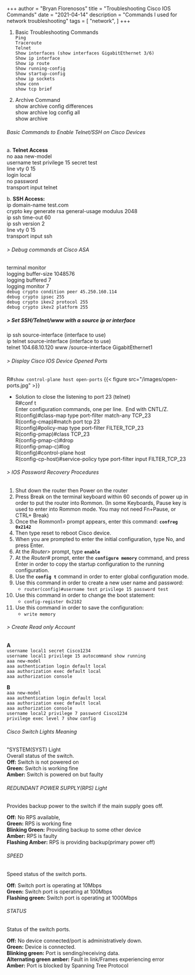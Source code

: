 +++
author = "Bryan Florenosos"
title = "Troubleshooting Cisco IOS Commands"
date = "2021-04-14"
description = "Commands I used for network troubleshooting"
tags = [
    "network",
]
+++

1. Basic Troubleshooting Commands  
`Ping`  
`Traceroute`  
`Telnet`  
`Show interfaces (show interfaces GigabitEthernet 3/6)`  
`Show ip interface`  
`Show ip route`  
`Show running-config`  
`Show startup-config`  
`show ip sockets`  
`show conn`  
`show tcp brief`  

2. Archive Command  
show archive config differences  
show archive log config all  
show archive  

###### Basic Commands to Enable Telnet/SSH on Cisco Devices
a. **Telnet Access**  
no aaa new-model  
username test privilege 15 secret test  
line vty 0 15  
login local  
no password  
transport input telnet  

b. **SSH Access:**  
ip domain-name test.com  
crypto key generate rsa general-usage modulus 2048  
ip ssh time-out 60  
ip ssh version 2  
line vty 0 15  
transport input ssh  

###### > Debug commands at Cisco ASA  
terminal monitor  
logging buffer-size 1048576  
logging buffered 7  
logging monitor 7  
`debug crypto condition peer 45.250.160.114`  
`debug crypto ipsec 255`  
`debug crypto ikev2 protocol 255`  
`debug crypto ikev2 platform 255`  

##### > Set SSH/Telnet/www with a source ip or interface  
ip ssh source-interface (interface to use)  
ip telnet source-interface (interface to use)  
telnet 104.68.10.120 www /source-interface GigabitEthernet1  

###### > Display Cisco IOS Device Opened Ports  
R#`show control-plane host open-ports`
{{< figure src="/images/open-ports.jpg" >}}  

* Solution to close the listening to port 23 (telnet)  
R#conf t  
Enter configuration commands, one per line.  End with CNTL/Z.  
R(config)#class-map type port-filter match-any TCP_23  
R(config-cmap)#match port tcp 23  
R(config)#policy-map type port-filter FILTER_TCP_23  
R(config-pmap)#class TCP_23  
R(config-pmap-c)#drop   
R(config-pmap-c)#log  
R(config)#control-plane host  
R(config-cp-host)#service-policy type port-filter input FILTER_TCP_23  

###### > IOS Password Recovery Procedures
1. Shut down the router then Power on the router  
2. Press Break on the terminal keyboard within 60 seconds of power up in order to put the router into Rommon. (In some Keyboards, Pause key is used to enter into Rommon mode. You may not need Fn+Pause, or CTRL+ Break)
3. Once the Rommon1> prompt appears, enter this command: **`confreg 0x2142`**
4. Then type reset to reboot Cisco device.
5. When you are prompted to enter the initial configuration, type No, and press Enter.
6. At the *Router>* prompt, type **`enable`**
7. At the *Router#* prompt, enter the **`configure memory`** command, and press Enter in order to copy the startup configuration to the running configuration.
8. Use the **`config t`** command in order to enter global configuration mode.
9. Use this command in order to create a new user name and password:  
    * `router(config)#username test privilege 15 password test`  
10. Use this command in order to change the boot statement: 
    * `config-register 0x2102`  
11. Use this command in order to save the configuration: 
    * `write memory`

###### > Create Read only Account

**A**  
    `username local1 secret Cisco1234`  
    `username local1 privilege 15 autocommand show running`  
    `aaa new-model`  
    `aaa authentication login default local`  
    `aaa authorization exec default local`   
    `aaa authorization console`

**B**  
    `aaa new-model`  
    `aaa authentication login default local`  
    `aaa authorization exec default local`  
    `aaa authorization console`  
    `username local2 privilege 7 password Cisco1234`  
    `privilege exec level 7 show config`  

###### Cisco Switch Lights Meaning
"SYSTEM(SYST) Light  
Overall status of the switch.  
**Off:** Switch is not powered on  
**Green:** Switch is working fine  
**Amber:** Switch is powered on but faulty  

###### REDUNDANT POWER SUPPLY(RPS) Light
Provides backup power to the switch if the main supply goes off.  

**Off:** No RPS available,  
**Green:** RPS is working fine  
**Blinking Green:** Providing backup to some other device  
**Amber:** RPS is faulty  
**Flashing Amber:** RPS is providing backup(primary power off)  

###### SPEED
Speed status of the switch ports.  

**Off:** Switch port is operating at 10Mbps  
**Green:** Switch port is operating at 100Mbps  
**Flashing green:** Switch port is operating at 1000Mbps  

###### STATUS
Status of the switch ports.  

**Off:** No device connected/port is administratively down.    
**Green:** Device is connected.  
**Blinking green:** Port is sending/receiving data.  
**Alternating green amber:** Fault in link/Frames experiencing error  
**Amber:** Port is blocked by Spanning Tree Protocol  








 

















